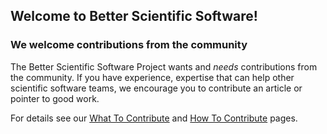 ## Welcome to Better Scientific Software!

### We welcome contributions from the community

The Better Scientific Software Project wants and _needs_ contributions from the community.  If you have experience, expertise that can help other scientific software teams, we encourage you to contribute an article or pointer to good work.

For details see our [What To Contribute](WhatToContribute.md) and [How To Contribute](HowToContribute.md) pages.

<!---
Publish: no
---!>
